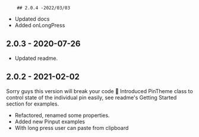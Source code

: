 		## 2.0.4 -2022/03/03
- Updated docs
- Added onLongPress


## 2.0.3 - 2020-07-26
- Updated readme.

## 2.0.2 - 2021-02-02
Sorry guys this version will break your code 💙
Introduced PinTheme class to control state of the individual pin easily, see readme's Getting Started section for examples.

- Refactored, renamed some properties.
- Added new Pinput examples
- With long press user can paste from clipboard
